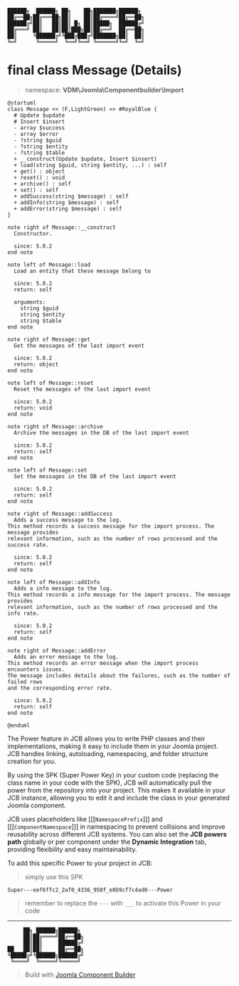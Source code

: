 ```
██████╗  ██████╗ ██╗    ██╗███████╗██████╗
██╔══██╗██╔═══██╗██║    ██║██╔════╝██╔══██╗
██████╔╝██║   ██║██║ █╗ ██║█████╗  ██████╔╝
██╔═══╝ ██║   ██║██║███╗██║██╔══╝  ██╔══██╗
██║     ╚██████╔╝╚███╔███╔╝███████╗██║  ██║
╚═╝      ╚═════╝  ╚══╝╚══╝ ╚══════╝╚═╝  ╚═╝
```
# final class Message (Details)
> namespace: **VDM\Joomla\Componentbuilder\Import**

```uml
@startuml
class Message << (F,LightGreen) >> #RoyalBlue {
  # Update $update
  # Insert $insert
  - array $success
  - array $error
  - ?string $guid
  - ?string $entity
  - ?string $table
  + __construct(Update $update, Insert $insert)
  + load(string $guid, string $entity, ...) : self
  + get() : object
  + reset() : void
  + archive() : self
  + set() : self
  + addSuccess(string $message) : self
  + addInfo(string $message) : self
  + addError(string $message) : self
}

note right of Message::__construct
  Constructor.

  since: 5.0.2
end note

note left of Message::load
  Load an entity that these message belong to

  since: 5.0.2
  return: self
  
  arguments:
    string $guid
    string $entity
    string $table
end note

note right of Message::get
  Get the messages of the last import event

  since: 5.0.2
  return: object
end note

note left of Message::reset
  Reset the messages of the last import event

  since: 5.0.2
  return: void
end note

note right of Message::archive
  Archive the messages in the DB of the last import event

  since: 5.0.2
  return: self
end note

note left of Message::set
  Set the messages in the DB of the last import event

  since: 5.0.2
  return: self
end note

note right of Message::addSuccess
  Adds a success message to the log.
This method records a success message for the import process. The message provides
relevant information, such as the number of rows processed and the success rate.

  since: 5.0.2
  return: self
end note

note left of Message::addInfo
  Adds a info message to the log.
This method records a info message for the import process. The message provides
relevant information, such as the number of rows processed and the info rate.

  since: 5.0.2
  return: self
end note

note right of Message::addError
  Adds an error message to the log.
This method records an error message when the import process encounters issues.
The message includes details about the failures, such as the number of failed rows
and the corresponding error rate.

  since: 5.0.2
  return: self
end note
 
@enduml
```

The Power feature in JCB allows you to write PHP classes and their implementations, making it easy to include them in your Joomla project. JCB handles linking, autoloading, namespacing, and folder structure creation for you.

By using the SPK (Super Power Key) in your custom code (replacing the class name in your code with the SPK), JCB will automatically pull the power from the repository into your project. This makes it available in your JCB instance, allowing you to edit it and include the class in your generated Joomla component.

JCB uses placeholders like [[[`NamespacePrefix`]]] and [[[`ComponentNamespace`]]] in namespacing to prevent collisions and improve reusability across different JCB systems. You can also set the **JCB powers path** globally or per component under the **Dynamic Integration** tab, providing flexibility and easy maintainability.

To add this specific Power to your project in JCB:

> simply use this SPK
```
Super---eef6ffc2_2af0_4336_958f_e0b9cf7c4ad0---Power
```
> remember to replace the `---` with `___` to activate this Power in your code

---
```
     ██╗ ██████╗██████╗
     ██║██╔════╝██╔══██╗
     ██║██║     ██████╔╝
██   ██║██║     ██╔══██╗
╚█████╔╝╚██████╗██████╔╝
 ╚════╝  ╚═════╝╚═════╝
```
> Build with [Joomla Component Builder](https://git.vdm.dev/joomla/Component-Builder)

